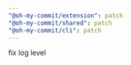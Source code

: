 ```yaml
---
"@oh-my-commit/extension": patch
"@oh-my-commit/shared": patch
"@oh-my-commit/cli": patch
---
```


fix log level
